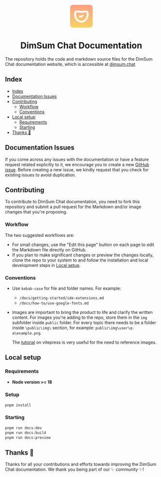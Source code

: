 <p align="center">
  <img alt="DimSum Chat logo" src="docs/public/img/dimsum-chat-icon.png" width="75px" />
  <h1 align="center">DimSum Chat Documentation</h1>
</p>

The repository holds the code and markdown source files for the DimSum Chat documentation website, which is accessible at [dimsum.chat](https://dimsum.chat)

## Index
- [Index](#index)
- [Documentation Issues](#documentation-issues)
- [Contributing](#contributing)
  - [Workflow](#workflow)
  - [Conventions](#conventions)
- [Local setup](#local-setup)
  - [Requirements](#requirements)
  - [Starting](#starting)
- [Thanks 💛](#thanks-)

## Documentation Issues
If you come across any issues with the documentation or have a feature request related explicitly to it, we encourage you to create a new [GitHub issue](https://github.com/MiegoLive/dimsum-chat-docs/issues/new). Before creating a new issue, we kindly request that you check for existing issues to avoid duplication. 

## Contributing
To contribute to DimSum Chat documentation, you need to fork this repository and submit a pull request for the Markdown and/or image changes that you're proposing.

### Workflow
The two suggested workflows are:

- For small changes, use the "Edit this page" button on each page to edit the Markdown file directly on GitHub.
- If you plan to make significant changes or preview the changes locally, clone the repo to your system to and follow the installation and local development steps in [Local setup](#local-setup).

### Conventions

- Use `kebab-case` for file and folder names.
  For example:
  - `/docs/getting-started/ide-extensions.md`
  - `/docs/how-to/use-google-fonts.md`

- Images are important to bring the product to life and clarify the written content. For images you're adding to the repo, store them in the `img` subfolder inside `public` folder. For every topic there needs to be a folder inside `\public\img\` section, for example: `public\img\user\q-a\example.png`.
  
  The [tutorial](https://vitepress.dev/zh/guide/asset-handling#base-url) on vitepress is very useful for the need to reference images.

## Local setup

### Requirements

- **Node version >= 18**

### Setup

```
pnpm install
```

### Starting 

```
pnpm run docs:dev
pnpm run docs:build
pnpm run docs:preview
```

## Thanks 💛

Thanks for all your contributions and efforts towards improving the DimSum Chat documentation. We thank you being part of our ✨ community ✨!
